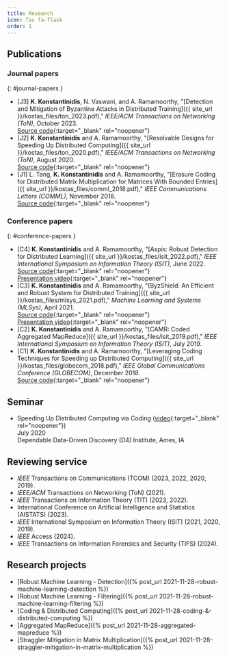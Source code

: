 ```yaml
---
title: Research
icon: fas fa-flask
order: 1
---
```



## Publications
### Journal papers
{: #journal-papers }
- [J3] **K. Konstantinidis**, N. Vaswani, and A. Ramamoorthy, "[Detection and Mitigation of Byzantine Attacks in Distributed Training]({{ site_url }}/kostas_files/ton_2023.pdf)," *IEEE/ACM Transactions on Networking (ToN)*, October 2023.  
[Source code](https://github.com/kkonstantinidis/Aspis){:target="_blank" rel="noopener"}
- [J2] **K. Konstantinidis** and A. Ramamoorthy, "[Resolvable Designs for Speeding Up Distributed Computing]({{ site_url }}/kostas_files/ton_2020.pdf)," *IEEE/ACM Transactions on Networking (ToN)*, August 2020.  
[Source code](https://github.com/kkonstantinidis/camrmm){:target="_blank" rel="noopener"}
- [J1] L. Tang, **K. Konstantinidis** and A. Ramamoorthy, "[Erasure Coding for Distributed Matrix Multiplication for Matrices With Bounded Entries]({{ site_url }}/kostas_files/comml_2018.pdf)," *IEEE Communications Letters (COMML)*, November 2018.  
[Source code](https://github.com/kkonstantinidis/stragglermitmm){:target="_blank" rel="noopener"}

### Conference papers
{: #conference-papers }
- [C4] **K. Konstantinidis** and A. Ramamoorthy, "[Aspis: Robust Detection for Distributed Learning]({{ site_url }}/kostas_files/isit_2022.pdf)," *IEEE International Symposium on Information Theory (ISIT)*, June 2022.  
[Source code](https://github.com/kkonstantinidis/Aspis){:target="_blank" rel="noopener"}  
[Presentation video](https://youtu.be/nyOdQOle8bg){:target="_blank" rel="noopener"}
- [C3] **K. Konstantinidis** and A. Ramamoorthy, "[ByzShield: An Efficient and Robust System for Distributed Training]({{ site_url }}/kostas_files/mlsys_2021.pdf)," *Machine Learning and Systems (MLSys)*, April 2021.  
[Source code](https://github.com/kkonstantinidis/ByzShield){:target="_blank" rel="noopener"}  
[Presentation video](https://slideslive.com/38952762/oral-byzshield-an-efficient-and-robust-system-for-distributed-training?ref=speaker-70630-latest){:target="_blank" rel="noopener"}
- [C2] **K. Konstantinidis** and A. Ramamoorthy, "[CAMR: Coded Aggregated MapReduce]({{ site_url }}/kostas_files/isit_2019.pdf)," *IEEE International Symposium on Information Theory (ISIT)*, July 2019.
- [C1] **K. Konstantinidis** and A. Ramamoorthy, "[Leveraging Coding Techniques for Speeding up Distributed Computing]({{ site_url }}/kostas_files/globecom_2018.pdf)," *IEEE Global Communications Conference (GLOBECOM)*, December 2018.  
[Source code](https://github.com/kkonstantinidis/codedterasort){:target="_blank" rel="noopener"}

## Seminar
- Speeding Up Distributed Computing via Coding ([video](https://www.youtube.com/watch?v=KiSSZ6zXR7Q){:target="_blank" rel="noopener"})  
July 2020  
Dependable Data-Driven Discovery (D4) Institute, Ames, IA

## Reviewing service
- *IEEE* Transactions on Communications (TCOM) (2023, 2022, 2020, 2019).
- *IEEE/ACM* Transactions on Networking (ToN) (2021).
- *IEEE* Transactions on Information Theory (TIT) (2023, 2022).
- International Conference on Artificial Intelligence and Statistics (AISTATS) (2023).
- *IEEE* International Symposium on Information Theory (ISIT) (2021, 2020, 2019).
- *IEEE* Access (2024).
- *IEEE* Transactions on Information Forensics and Security (TIFS) (2024).

## Research projects
- [Robust Machine Learning - Detection]({% post_url 2021-11-28-robust-machine-learning-detection %})
- [Robust Machine Learning - Filtering]({% post_url 2021-11-28-robust-machine-learning-filtering %})
- [Coding & Distributed Computing]({% post_url 2021-11-28-coding-&-distributed-computing %})
- [Aggregated MapReduce]({% post_url 2021-11-28-aggregated-mapreduce %})
- [Straggler Mitigation in Matrix Multiplication]({% post_url 2021-11-28-straggler-mitigation-in-matrix-multiplication %})
